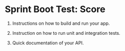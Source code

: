 # Sprint Boot Test: Score

1. Instructions on how to build and run your app.

2. Instruction on how to run unit and integration tests.

3. Quick documentation of your API.
